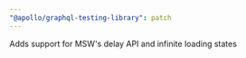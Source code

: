```yaml
---
"@apollo/graphql-testing-library": patch
---
```


Adds support for MSW's delay API and infinite loading states
